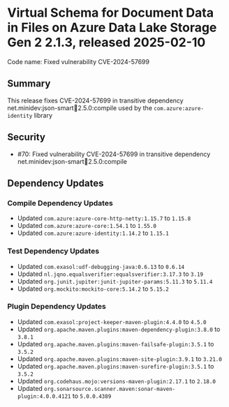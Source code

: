 # Virtual Schema for Document Data in Files on Azure Data Lake Storage Gen 2 2.1.3, released 2025-02-10

Code name: Fixed vulnerability CVE-2024-57699 

## Summary

This release fixes CVE-2024-57699 in transitive dependency net.minidev:json-smart:jar:2.5.0:compile used by 
the `com.azure:azure-identity` library

## Security

* #70: Fixed vulnerability CVE-2024-57699 in transitive dependency net.minidev:json-smart:jar:2.5.0:compile

## Dependency Updates

### Compile Dependency Updates

* Updated `com.azure:azure-core-http-netty:1.15.7` to `1.15.8`
* Updated `com.azure:azure-core:1.54.1` to `1.55.0`
* Updated `com.azure:azure-identity:1.14.2` to `1.15.1`

### Test Dependency Updates

* Updated `com.exasol:udf-debugging-java:0.6.13` to `0.6.14`
* Updated `nl.jqno.equalsverifier:equalsverifier:3.17.3` to `3.19`
* Updated `org.junit.jupiter:junit-jupiter-params:5.11.3` to `5.11.4`
* Updated `org.mockito:mockito-core:5.14.2` to `5.15.2`

### Plugin Dependency Updates

* Updated `com.exasol:project-keeper-maven-plugin:4.4.0` to `4.5.0`
* Updated `org.apache.maven.plugins:maven-dependency-plugin:3.8.0` to `3.8.1`
* Updated `org.apache.maven.plugins:maven-failsafe-plugin:3.5.1` to `3.5.2`
* Updated `org.apache.maven.plugins:maven-site-plugin:3.9.1` to `3.21.0`
* Updated `org.apache.maven.plugins:maven-surefire-plugin:3.5.1` to `3.5.2`
* Updated `org.codehaus.mojo:versions-maven-plugin:2.17.1` to `2.18.0`
* Updated `org.sonarsource.scanner.maven:sonar-maven-plugin:4.0.0.4121` to `5.0.0.4389`
